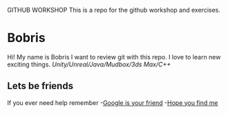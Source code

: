 GITHUB WORKSHOP
This is a repo for the github workshop and exercises.

# Bobris
Hi! My name is Bobris I want to review git with this repo. 
I love to learn new exciting things. *Unity/Unreal/Java/Mudbox/3ds Max/C++*

## Lets be friends
If you ever need help remember
-[Google is your friend](https://google.com/)
-[Hope you find me](https://twitter.com)

